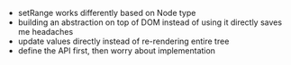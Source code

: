 - setRange works differently based on Node type
- building an abstraction on top of DOM instead of using it directly saves me headaches
- update values directly instead of re-rendering entire tree
- define the API first, then worry about implementation
